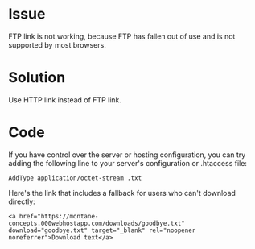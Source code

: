 # Issue
FTP link is not working, because FTP has fallen out of use and is not supported by most browsers.

# Solution
Use HTTP link instead of FTP link.

# Code 
If you have control over the server or hosting configuration, you can try adding the following line to your server's configuration or .htaccess file:
```
AddType application/octet-stream .txt
```

Here's the link that includes a fallback for users who can't download directly:
```
<a href="https://montane-concepts.000webhostapp.com/downloads/goodbye.txt" download="goodbye.txt" target="_blank" rel="noopener noreferrer">Download text</a>
```